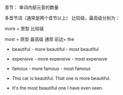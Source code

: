 音节： 单词内部元音的数量

多音节词（通常是两个音节以上） 比较级，最高级分别为：

more + 原型 比较级

most + 原型 最高级 通常 前边+ the

- beautiful - more beautiful - most beautiful
- expensive - more expensive - most expensive
- famous - more famous - most famous

- This car is beautiful. That one is more beautiful.
- It's the most beautiful one I have even seen.
